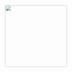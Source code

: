 ### 



<div align="center">
  <img height="200" src="https://raw.githubusercontent.com/samyk/samyk/main/.../c.svg"  />
</div>

###
